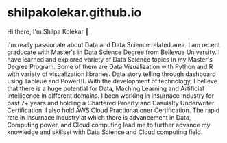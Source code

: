 # shilpakolekar.github.io

Hi there, I'm Shilpa Kolekar 👋
        
I'm really passionate about Data and Data Science related area. I am recent graducate with Master's in Data Science 
Degree from Bellevue University. I have learned and explored variety of Data Science topics in my Master's Degree 
Program. Some of them are Data Visualization with Python and R with variety of visualization libraries. Data story 
telling through dashboard using Tableue and PowerBI. With the development of technology, I believe that there is a huge 
potential for Data, Maching Learning and Artificial Intelligence in different domains. I been working in Insurnace 
Industry for past 7+ years and holding a Chartered Proerty and Casulalty Underwriter Certification. I also hold AWS 
Cloud Practionationer Certification. The rapid rate in insurnace industry at which there is advancement in Data, 
Computing power, and Cloud computing lead me to further advance my knowledge and skillset with Data Science and Cloud 
computing field.


